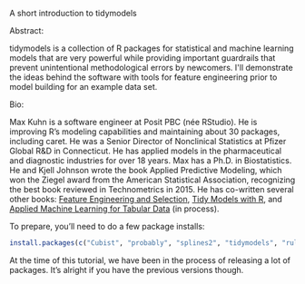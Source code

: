 A short introduction to tidymodels

Abstract:

tidymodels is a collection of R packages for statistical and machine learning models that are very powerful while providing important guardrails that prevent unintentional methodological errors by newcomers. I'll demonstrate the ideas behind the software with tools for feature engineering prior to model building for an example data set.

Bio:

Max Kuhn is a software engineer at Posit PBC (née RStudio). He is improving R’s modeling capabilities and maintaining about 30 packages, including caret. He was a Senior Director of Nonclinical Statistics at Pfizer Global R&D in Connecticut. He has applied models in the pharmaceutical and diagnostic industries for over 18 years. Max has a Ph.D. in Biostatistics. He and Kjell Johnson wrote the book Applied Predictive Modeling, which won the Ziegel award from the American Statistical Association, recognizing the best book reviewed in Technometrics in 2015. He has co-written several other books: [Feature Engineering and Selection](https://bookdown.org/max/FES/), [Tidy Models with R](https://www.tmwr.org/), and [Applied Machine Learning for Tabular Data](https://aml4td.org/) (in process).

To prepare, you’ll need to do a few package installs: 

```r
install.packages(c("Cubist", "probably", "splines2", "tidymodels", "rules"))
```

At the time of this tutorial, we have been in the process of releasing a lot of packages. It’s alright if you have the previous versions though.
